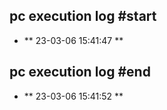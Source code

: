 ## pc execution log #start
- ** 23-03-06 15:41:47 **
## pc execution log #end
- ** 23-03-06 15:41:52 **
